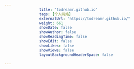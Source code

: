 ---
                title: "todreamr.github.io"
                tags: [个人网站]
                externalUrl: "https://todreamr.github.io/"
                weight: 661
                showDate: false
                showAuthor: false
                showReadingTime: false
                showEdit: false
                showLikes: false
                showViews: false
                layoutBackgroundHeaderSpace: false
                ---

